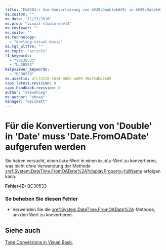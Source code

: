 ```yaml
---
title: "F&#252;r die Konvertierung von &#39;Double&#39; in &#39;Date&#39; muss &#39;Date.FromOADate&#39; aufgerufen werden | Microsoft Docs"
ms.custom: ""
ms.date: "11/17/2016"
ms.prod: "visual-studio-dev14"
ms.reviewer: ""
ms.suite: ""
ms.technology: 
  - "devlang-visual-basic"
ms.tgt_pltfrm: ""
ms.topic: "article"
f1_keywords: 
  - "vbc30533"
  - "bc30533"
helpviewer_keywords: 
  - "BC30533"
ms.assetid: afcfd115-4614-4b0b-ad09-76af8dba2ed5
caps.latest.revision: 8
caps.handback.revision: 8
author: "stevehoag"
ms.author: "shoag"
manager: "wpickett"
---
```

# F&#252;r die Konvertierung von &#39;Double&#39; in &#39;Date&#39; muss &#39;Date.FromOADate&#39; aufgerufen werden
Sie haben versucht, einen `Date`\-Wert in einen `Double`\-Wert zu konvertieren, was nicht ohne Verwendung der Methode <xref:System.DateTime.FromOADate%2A?displayProperty=fullName> erfolgen kann.  
  
 **Fehler\-ID:** BC30533  
  
### So beheben Sie diesen Fehler  
  
-   Verwenden Sie die <xref:System.DateTime.FromOADate%2A>\-Methode, um den Wert zu konvertieren.  
  
## Siehe auch  
 [Type Conversions in Visual Basic](../../visual-basic/programming-guide/language-features/data-types/type-conversions.md)